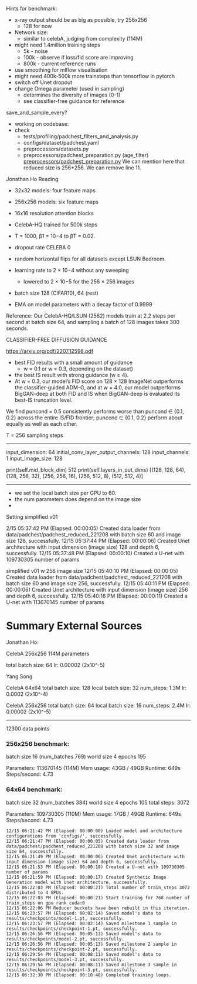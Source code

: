 Hints for benchmark:
- x-ray output should be as big as possible, try 256x256
	- 128 for now
- Network size:
	- similar to celebA, judging from complexity (114M)
- might need 1.4million training steps
	- 5k - noise
	- 100k - observe if loss/fid score are improving
	- 800k - current reference runs
- use smoothing for mlflow visualisation
- might need 400k-500k more trainsteps than tensorflow in pytorch
- switch off Unet dropout
- change Omega parameter (used in sampling)
	- determines the diversity of images (0-1)
	- see classifier-free guidance for reference




save_and_sample_every?


- working on codebase:
- check 
	- tests/profiling/padchest_filters_and_analysis.py
	- configs/dataset/padchest.yaml
	- preprocessors/datasets.py
	- preprocessors/padchest_preparation.py (age_filter)
[preprocessors/padchest_preparation.py](https://github.com/1QB-Information-Technologies/Diffusion-models/pull/618/files/f15e39b857459bf0b4a1bdba40f7a96c44b9d945#diff-c5427a6920793ec2a6438735cbac8b19b0ac2d27c4fad0319b29ae7b396b390a "preprocessors/padchest_preparation.py")
We can mention here that reduced size is 256*256.
We can remove line 11.




Jonathan Ho Reading

- 32x32 models: four feature maps
- 256x256 models: six feature maps
- 16x16 resolution attention blocks
- CelebA-HQ trained for 500k steps

- T = 1000, β1 = 10−4 to βT = 0.02.
- dropout rate CELEBA 0
- random horizontal flips for all datasets except LSUN Bedroom.
- learning rate to 2 × 10−4 without any sweeping
	- lowered to 2 × 10−5 for the 256 × 256 images

- batch size 128 (CIFAR10), 64 (rest) 
- EMA on model parameters with a decay factor of 0.9999

Reference:
Our CelebA-HQ/LSUN (2562) models train at 2.2 steps per second at batch size 64, and sampling a batch of 128 images takes 300 seconds.

CLASSIFIER-FREE DIFFUSION GUIDANCE

https://arxiv.org/pdf/2207.12598.pdf
- best FID results with a small amount of guidance 
	- w = 0.1 or w = 0.3, depending on the dataset)
- the best IS result with strong guidance (w ≥ 4). 
- At w = 0.3, our model’s FID score on 128 × 128 ImageNet outperforms the classifier-guided ADM-G, and at w = 4.0, our model outperforms BigGAN-deep at both FID and IS when BigGAN-deep is evaluated its best-IS truncation level.

We find puncond = 0.5 consistently performs worse than puncond ∈ {0.1, 0.2} across the entire IS/FID frontier; puncond ∈ {0.1, 0.2} perform about equally as well as each other.

T = 256 sampling steps


------------------------

input_dimension: 64
initial_conv_layer_output_channels: 128
input_channels: 1
input_image_size: 128

print(self.mid_block_dim)
512
print(self.layers_in_out_dims)
[(128, 128, 64), (128, 256, 32), (256, 256, 16), (256, 512, 8), (512, 512, 4)]


-------------------
- we set the local batch size per GPU to 60.
- the num parameters does depend on the image size
- 


Setting simplified v01

2/15 05:37:42 PM (Elapsed: 00:00:05) Created data loader from data/padchest/padchest_reduced_221208 with batch size 60 and image size 128, successfully.
12/15 05:37:44 PM (Elapsed: 00:00:06) Created Unet architecture with input dimension (image size) 128 and depth 6, successfully.
12/15 05:37:48 PM (Elapsed: 00:00:10) Created a U-net with 109730305 number of params

simplified v01 w 256 image size
12/15 05:40:10 PM (Elapsed: 00:00:05) Created data loader from data/padchest/padchest_reduced_221208 with batch size 60 and image size 256, successfully.
12/15 05:40:11 PM (Elapsed: 00:00:06) Created Unet architecture with input dimension (image size) 256 and depth 6, successfully.
12/15 05:40:16 PM (Elapsed: 00:00:11) Created a U-net with 113670145 number of params


# Summary External Sources

Jonathan Ho:

CelebA 256x256
114M parameters

total batch size: 64 
lr: 0.00002 (2x10^-5)


Yang Song

CelebA 64x64
total batch size: 128
local batch size: 32
num_steps: 1.3M
lr: 0.0002 (2x10^-4)

CelebA 256x256
total batch size: 64
local batch size: 16
num_steps: 2.4M
lr: 0.00002 (2x10^-5)


----
12300 data points


### 256x256 benchmark:
batch size 16
(num_batches 769)
world size 4
epochs 195


Parameters: 113670145 (114M)
Mem usage: 43GB / 49GB
Runtime: 649s
Steps/second: 4.73

### 64x64 benchmark:
batch size 32
(num_batches 384)
world size 4
epochs 105
total steps: 3072

Parameters: 109730305 (110M)
Mem usage: 17GB / 49GB
Runtime: 649s
Steps/second: 4.73


	12/15 06:21:42 PM (Elapsed: 00:00:00) Loaded model and architecture configurations from 'configs/', successfully.
	12/15 06:21:47 PM (Elapsed: 00:00:05) Created data loader from data/padchest/padchest_reduced_221208 with batch size 32 and image size 64, successfully.
	12/15 06:21:49 PM (Elapsed: 00:00:06) Created Unet architecture with input dimension (image size) 64 and depth 6, successfully.
	12/15 06:21:53 PM (Elapsed: 00:00:10) Created a U-net with 109730305 number of params
	12/15 06:21:59 PM (Elapsed: 00:00:17) Created Synthetic Image Generation model with Unet architecture, successfully.
	12/15 06:22:03 PM (Elapsed: 00:00:21) Total number of train_steps 3072 distributed to 4 GPUs.
	12/15 06:22:03 PM (Elapsed: 00:00:21) Start training for 768 number of train_steps on gpu rank cuda:0
	12/15 06:22:06 PM Reducer buckets have been rebuilt in this iteration.
	12/15 06:23:57 PM (Elapsed: 00:02:14) Saved model's data to results/checkpoints/model-1.pt, successfully.
	12/15 06:23:57 PM (Elapsed: 00:02:14) Saved milestone 1 sample in results/checkpoints/checkpoint-1.pt, successfully.
	12/15 06:26:56 PM (Elapsed: 00:05:13) Saved model's data to results/checkpoints/model-2.pt, successfully.
	12/15 06:26:56 PM (Elapsed: 00:05:13) Saved milestone 2 sample in results/checkpoints/checkpoint-2.pt, successfully.
	12/15 06:29:54 PM (Elapsed: 00:08:11) Saved model's data to results/checkpoints/model-3.pt, successfully.
	12/15 06:29:54 PM (Elapsed: 00:08:11) Saved milestone 3 sample in results/checkpoints/checkpoint-3.pt, successfully.
	12/15 06:32:30 PM (Elapsed: 00:10:48) Completed training loops.